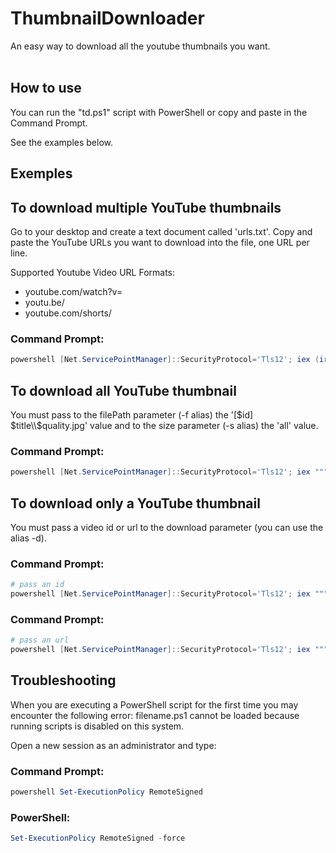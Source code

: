 # ThumbnailDownloader
An easy way to download all the youtube thumbnails you want.
<br>
<br>
## How to use
You can run the "td.ps1" script with PowerShell or copy and paste in the Command Prompt.

See the examples below.

## Exemples

## To download multiple YouTube thumbnails
Go to your desktop and create a text document called 'urls.txt'. Copy and paste the YouTube URLs you want to download into the file, one URL per line.

Supported Youtube Video URL Formats:
- youtube.com/watch?v=
- youtu.be/
- youtube.com/shorts/

### Command Prompt:
```powershell
powershell [Net.ServicePointManager]::SecurityProtocol='Tls12'; iex (irm https://bit.ly/pwsh-td)
```


## To download all YouTube thumbnail
You must pass to the filePath parameter (-f alias) the '[$id] $title\\$quality.jpg' value and to the size parameter (-s alias) the 'all' value.

### Command Prompt:
```powershell
powershell [Net.ServicePointManager]::SecurityProtocol='Tls12'; iex """. {$(irm http://bit.ly/pwsh-td)} -f '[`$id] `$title\`$quality.jpg' -s all"""
```


## To download only a YouTube thumbnail
You must pass a video id or url to the download parameter (you can use the alias -d).

### Command Prompt:
```powershell
# pass an id
powershell [Net.ServicePointManager]::SecurityProtocol='Tls12'; iex """. {$(irm http://bit.ly/pwsh-td)} -d jNQXAC9IVRw"""
```
### Command Prompt:
```powershell
# pass an url
powershell [Net.ServicePointManager]::SecurityProtocol='Tls12'; iex """. {$(irm http://bit.ly/pwsh-td)} -d https://www.youtube.com/watch?v=jNQXAC9IVRw"""
```
  
  
## Troubleshooting
When you are executing a PowerShell script for the first time you may encounter the following error:
filename.ps1 cannot be loaded because running scripts is disabled on this system.

Open a new session as an administrator and type:

### Command Prompt:
```powershell
powershell Set-ExecutionPolicy RemoteSigned
```

### PowerShell:
```powershell
Set-ExecutionPolicy RemoteSigned -force
